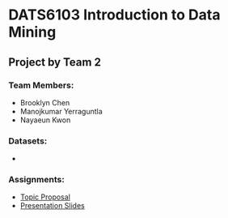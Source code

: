 # DATS6103 Introduction to Data Mining  
## Project by Team 2

### Team Members:
* Brooklyn Chen
* Manojkumar Yerraguntla
* Nayaeun Kwon

### Datasets:
* 

### Assignments:
* [Topic Proposal](https://docs.google.com/document/d/1ia8Xj7ZW0nW6T2gsCz67eQ5jivJcp0QXRu3YFIinOjQ/edit)
* [Presentation Slides](https://docs.google.com/presentation/d/19ibFQGRhCfCJAh0WSLkrGyeyzMUGbC97yX_hPhI6mLM/edit#slide=id.p)
